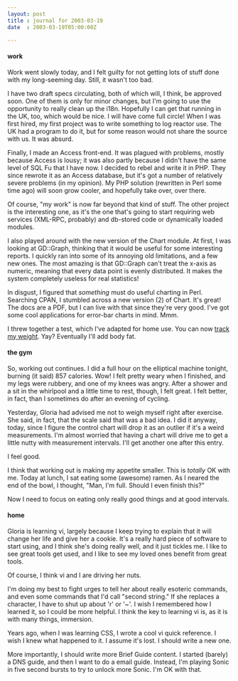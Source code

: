```yaml
---
layout: post
title : journal for 2003-03-19
date  : 2003-03-19T05:00:00Z

---
```

<h4>work</h4>Work went slowly today, and I felt guilty for not getting lots of stuff done with my long-seeming day.  Still, it wasn't too bad.

I have two draft specs circulating, both of which will, I think, be approved soon.  One of them is only for minor changes, but I'm going to use the opportunity to really clean up the i18n.  Hopefully I can get that running in the UK, too, which would be nice.  I will have come full circle!  When I was first hired, my first project was to write something to log reactor use.  The UK had a program to do it, but for some reason would not share the source with us.  It was absurd.

Finally, I made an Access front-end.  It was plagued with problems, mostly because Access is lousy; it was also partly because I didn't have the same level of SQL Fu that I have now.  I decided to rebel and write it in PHP.  They since rewrote it as an Access database, but it's got a number of relatively severe problems (in my opinion).  My PHP solution (rewritten in Perl some time ago) will soon grow cooler, and hopefully take over, over there.

Of course, "my work" is now far beyond that kind of stuff.  The other project is the interesting one, as it's the one that's going to start requiring web services (XML-RPC, probably) and db-stored code or dynamically loaded modules.

I also played around with the new version of the Chart module.  At first, I was looking at GD::Graph, thinking that it would be useful for some interesting reports.  I quickly ran into some of its annoying old limitations, and a few new ones.  The most amazing is that GD::Graph can't treat the x-axis as numeric, meaning that every data point is evenly distributed.  It makes the system completely useless for real statistics!

In disgust, I figured that <em>something</em> must do useful charting in Perl. Searching CPAN, I stumbled across a new version (2) of Chart.  It's great!  The docs are a PDF, but I can live with that since they're very good.  I've got some cool applications for error-bar charts in mind.  Mmm.

I threw together a test, which I've adapted for home use.  You can now <a href='/weight'>track my weight</a>.  Yay?  Eventually I'll add body fat.<h4>the gym</h4>So, working out continues.  I did a full hour on the elliptical machine tonight, burning (it said) 857 calories.  Wow!  I felt pretty weary when I finished, and my legs were rubbery, and one of my knees was angry.  After a shower and a sit in the whirlpool and a little time to rest, though, I felt great.  I felt better, in fact, than I sometimes do after an evening of cycling.

Yesterday, Gloria had advised me not to weigh myself right after exercise.  She said, in fact, that the scale said that was a bad idea.  I did it anyway, today, since I figure the control chart will drop it as an outlier if it's a weird measurements.  I'm almost worried that having a chart will drive me to get a little nutty with measurement intervals.  I'll get another one after this entry.

I feel good.

I think that working out is making my appetite smaller.  This is <em>totally</em> OK with me.  Today at lunch, I sat eating some (awesome) ramen.  As I neared the end of the bowl, I thought, "Man, I'm full.  Should I even finish this?"

Now I need to focus on eating only really good things and at good intervals.<h4>home</h4>Gloria is learning vi, largely because I keep trying to explain that it will change her life and give her a cookie.  It's a really hard piece of software to start using, and I think she's doing really well, and it just tickles me.  I like to see great tools get used, and I like to see my loved ones benefit from great tools.

Of course, I think vi and I are driving her nuts.

I'm doing my best to fight urges to tell her about really esoteric commands, and even some commands that I'd call "second string."  If she replaces a character, I have to shut up about 'r' or '~'.  I wish I remembered how I learned it, so I could be more helpful.  I think the key to learning vi is, as it is with many things, immersion.

Years ago, when I was learning CSS, I wrote a cool vi quick reference.  I wish I knew what happened to it.  I assume it's lost.  I should write a new one.

More importantly, I should write more Brief Guide content.  I started (barely) a DNS guide, and then I want to do a email guide.  Instead, I'm playing Sonic in five second bursts to try to unlock more Sonic.  I'm OK with that.

